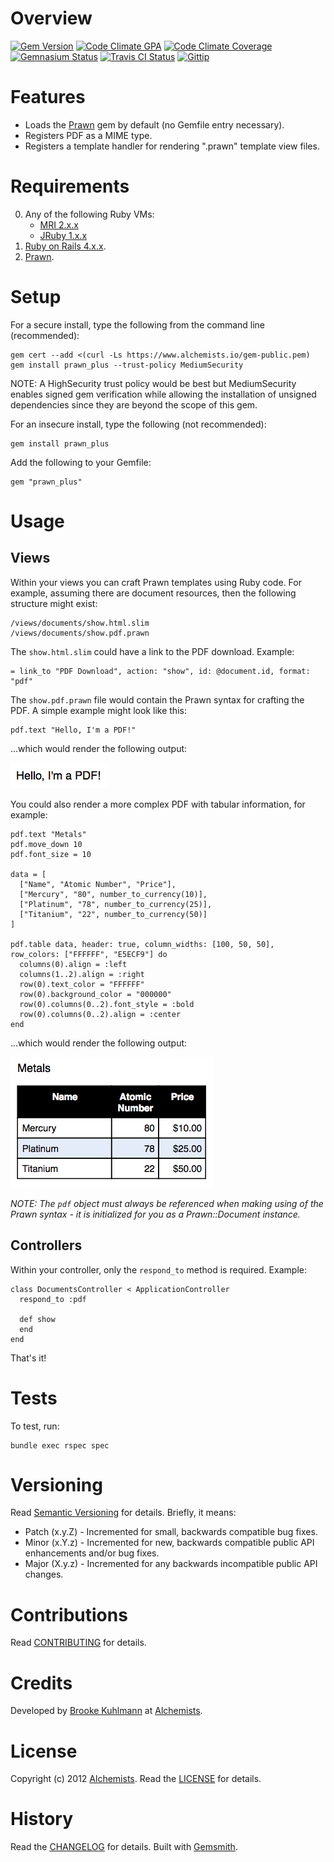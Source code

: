 # Overview

[![Gem Version](https://badge.fury.io/rb/prawn_plus.png)](http://badge.fury.io/rb/prawn_plus)
[![Code Climate GPA](https://codeclimate.com/github/bkuhlmann/prawn_plus.png)](https://codeclimate.com/github/bkuhlmann/prawn_plus)
[![Code Climate Coverage](https://codeclimate.com/github/bkuhlmann/prawn_plus/coverage.png)](https://codeclimate.com/github/bkuhlmann/prawn_plus)
[![Gemnasium Status](https://gemnasium.com/bkuhlmann/prawn_plus.png)](https://gemnasium.com/bkuhlmann/prawn_plus)
[![Travis CI Status](https://secure.travis-ci.org/bkuhlmann/prawn_plus.png)](http://travis-ci.org/bkuhlmann/prawn_plus)
[![Gittip](http://img.shields.io/gittip/bkuhlmann.svg)](https://www.gittip.com/bkuhlmann)

# Features

- Loads the [Prawn](https://github.com/prawnpdf/prawn) gem by default (no Gemfile entry necessary).
- Registers PDF as a MIME type.
- Registers a template handler for rendering ".prawn" template view files.

# Requirements

0. Any of the following Ruby VMs:
    - [MRI 2.x.x](http://www.ruby-lang.org)
    - [JRuby 1.x.x](http://jruby.org)
0. [Ruby on Rails 4.x.x](http://rubyonrails.org).
0. [Prawn](https://github.com/prawnpdf/prawn).

# Setup

For a secure install, type the following from the command line (recommended):

    gem cert --add <(curl -Ls https://www.alchemists.io/gem-public.pem)
    gem install prawn_plus --trust-policy MediumSecurity

NOTE: A HighSecurity trust policy would be best but MediumSecurity enables signed gem verification while
allowing the installation of unsigned dependencies since they are beyond the scope of this gem.

For an insecure install, type the following (not recommended):

    gem install prawn_plus

Add the following to your Gemfile:

    gem "prawn_plus"

# Usage

## Views

Within your views you can craft Prawn templates using Ruby code. For example, assuming there are document resources,
then the following structure might exist:

    /views/documents/show.html.slim
    /views/documents/show.pdf.prawn

The `show.html.slim` could have a link to the PDF download. Example:

    = link_to "PDF Download", action: "show", id: @document.id, format: "pdf"

The `show.pdf.prawn` file would contain the Prawn syntax for crafting the PDF. A simple example
might look like this:

    pdf.text "Hello, I'm a PDF!"

...which would render the following output:

[![Basic Example](https://github.com/bkuhlmann/prawn_plus/raw/master/doc/examples/basic.png)](https://github.com/bkuhlmann/prawn_plus)

You could also render a more complex PDF with tabular information, for example:

    pdf.text "Metals"
    pdf.move_down 10
    pdf.font_size = 10

    data = [
      ["Name", "Atomic Number", "Price"],
      ["Mercury", "80", number_to_currency(10)],
      ["Platinum", "78", number_to_currency(25)],
      ["Titanium", "22", number_to_currency(50)]
    ]

    pdf.table data, header: true, column_widths: [100, 50, 50], row_colors: ["FFFFFF", "E5ECF9"] do
      columns(0).align = :left
      columns(1..2).align = :right
      row(0).text_color = "FFFFFF"
      row(0).background_color = "000000"
      row(0).columns(0..2).font_style = :bold
      row(0).columns(0..2).align = :center
    end

...which would render the following output:

[![Complex Example](https://github.com/bkuhlmann/prawn_plus/raw/master/doc/examples/complex.png)](https://github.com/bkuhlmann/prawn_plus)

*NOTE: The `pdf` object must always be referenced when making using of the Prawn syntax - it is initialized for you as a
Prawn::Document instance.*

## Controllers

Within your controller, only the `respond_to` method is required. Example:

    class DocumentsController < ApplicationController
      respond_to :pdf

      def show
      end
    end

That's it!

# Tests

To test, run:

    bundle exec rspec spec

# Versioning

Read [Semantic Versioning](http://semver.org) for details. Briefly, it means:

- Patch (x.y.Z) - Incremented for small, backwards compatible bug fixes.
- Minor (x.Y.z) - Incremented for new, backwards compatible public API enhancements and/or bug fixes.
- Major (X.y.z) - Incremented for any backwards incompatible public API changes.

# Contributions

Read [CONTRIBUTING](CONTRIBUTING.md) for details.

# Credits

Developed by [Brooke Kuhlmann](https://www.alchemists.io) at [Alchemists](https://www.alchemists.io).

# License

Copyright (c) 2012 [Alchemists](https://www.alchemists.io).
Read the [LICENSE](LICENSE.md) for details.

# History

Read the [CHANGELOG](CHANGELOG.md) for details.
Built with [Gemsmith](https://github.com/bkuhlmann/gemsmith).
